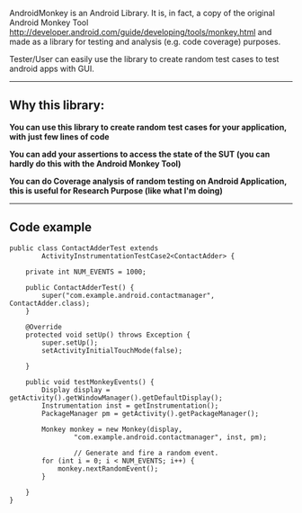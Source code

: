 AndroidMonkey is an Android Library. It is, in fact, a copy of the original Android Monkey Tool http://developer.android.com/guide/developing/tools/monkey.html and made as a library for testing and analysis (e.g. code coverage) purposes.

Tester/User can easily use the library to create random test cases to test android apps with GUI.


---

## Why this library: ##

**You can use this library to create random test cases for your application, with just few lines of code**

**You can add your assertions to access the state of the SUT (you can hardly do this with the Android Monkey Tool)**

**You can do Coverage analysis of random testing on Android Application, this is useful for Research Purpose (like what I'm doing)**


---

## Code example ##
```
public class ContactAdderTest extends
		ActivityInstrumentationTestCase2<ContactAdder> {

	private int NUM_EVENTS = 1000;

	public ContactAdderTest() {
		super("com.example.android.contactmanager", ContactAdder.class);
	}

	@Override
	protected void setUp() throws Exception {
		super.setUp();
		setActivityInitialTouchMode(false);

	}

	public void testMonkeyEvents() {
		Display display = getActivity().getWindowManager().getDefaultDisplay();
		Instrumentation inst = getInstrumentation();
		PackageManager pm = getActivity().getPackageManager();

		Monkey monkey = new Monkey(display,
				"com.example.android.contactmanager", inst, pm);

                // Generate and fire a random event. 
		for (int i = 0; i < NUM_EVENTS; i++) {
			monkey.nextRandomEvent();
		}

	}
}
```